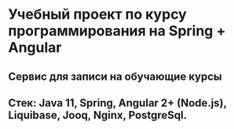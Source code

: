# Учебный проект по курсу программирования на Spring + Angular  
## Сервис для записи на обучающие курсы  

## Стек: Java 11, Spring, Angular 2+ (Node.js), Liquibase, Jooq, Nginx, PostgreSql. 